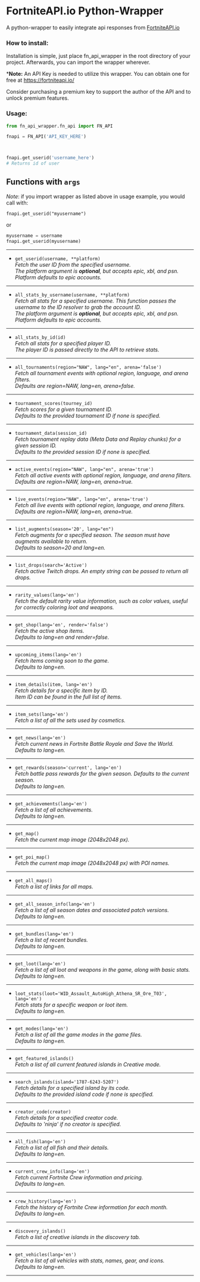 # FortniteAPI.io Python-Wrapper

A python-wrapper to easily integrate api responses from [FortniteAPI.io][fnapiio-link]

### How to install:

Installation is simple, just place fn_api_wrapper in the root directory of your project. Afterwards, you can import the wrapper wherever.

***Note:** An API Key is needed to utilize this wrapper. You can obtain one for free at 
https://fortniteapi.io/ 

Consider purchasing a premium key to support the author of the API and to unlock premium features. 

### Usage:

```python
from fn_api_wrapper.fn_api import FN_API

fnapi = FN_API('API_KEY_HERE')



fnapi.get_userid('username_here')
# Returns id of user
```

## Functions with `args`
*Note*: if you import wrapper as listed above in usage example, you would call with:


`fnapi.get_userid("myusername")` 

or
```python
myusername = username 
fnapi.get_userid(myusername)
```






---

- `get_userid(username, **platform)`  
  *Fetch the user ID from the specified username.*  
  *The platform argument is **optional**, but accepts epic, xbl, and psn. Platform defaults to epic accounts.*

---

- `all_stats_by_username(username, **platform)`  
  *Fetch all stats for a specified username. This function passes the username to the ID resolver to grab the account ID.*  
  *The platform argument is **optional**, but accepts epic, xbl, and psn. Platform defaults to epic accounts.*

---

- `all_stats_by_id(id)`  
  *Fetch all stats for a specified player ID.*  
  *The player ID is passed directly to the API to retrieve stats.*

---

- `all_tournaments(region="NAW", lang="en", arena='false')`  
  *Fetch all tournament events with optional region, language, and arena filters.*  
  *Defaults are region=NAW, lang=en, arena=false.*

---

- `tournament_scores(tourney_id)`  
  *Fetch scores for a given tournament ID.*  
  *Defaults to the provided tournament ID if none is specified.*

---

- `tournament_data(session_id)`  
  *Fetch tournament replay data (Meta Data and Replay chunks) for a given session ID.*  
  *Defaults to the provided session ID if none is specified.*

---

- `active_events(region="NAW", lang="en", arena='true')`  
  *Fetch all active events with optional region, language, and arena filters.*  
  *Defaults are region=NAW, lang=en, arena=true.*

---

- `live_events(region="NAW", lang="en", arena='true')`  
  *Fetch all live events with optional region, language, and arena filters.*  
  *Defaults are region=NAW, lang=en, arena=true.*

---

- `list_augments(season='20', lang="en")`  
  *Fetch augments for a specified season. The season must have augments available to return.*  
  *Defaults to season=20 and lang=en.*

---

- `list_drops(search='Active')`  
  *Fetch active Twitch drops. An empty string can be passed to return all drops.*

---

- `rarity_values(lang='en')`  
  *Fetch the default rarity value information, such as color values, useful for correctly coloring loot and weapons.*  

---

- `get_shop(lang='en', render='false')`  
  *Fetch the active shop items.*  
  *Defaults to lang=en and render=false.*

---

- `upcoming_items(lang='en')`  
  *Fetch items coming soon to the game.*  
  *Defaults to lang=en.*

---

- `item_details(item, lang='en')`  
  *Fetch details for a specific item by ID.*  
  *Item ID can be found in the full list of items.*

---

- `item_sets(lang='en')`  
  *Fetch a list of all the sets used by cosmetics.*

---

- `get_news(lang='en')`  
  *Fetch current news in Fortnite Battle Royale and Save the World.*  
  *Defaults to lang=en.*

---

- `get_rewards(season='current', lang='en')`  
  *Fetch battle pass rewards for the given season. Defaults to the current season.*  
  *Defaults to lang=en.*

---

- `get_achievements(lang='en')`  
  *Fetch a list of all achievements.*  
  *Defaults to lang=en.*

---

- `get_map()`  
  *Fetch the current map image (2048x2048 px).*

---

- `get_poi_map()`  
  *Fetch the current map image (2048x2048 px) with POI names.*

---

- `get_all_maps()`  
  *Fetch a list of links for all maps.*

---

- `get_all_season_info(lang='en')`  
  *Fetch a list of all season dates and associated patch versions.*  
  *Defaults to lang=en.*

---

- `get_bundles(lang='en')`  
  *Fetch a list of recent bundles.*  
  *Defaults to lang=en.*

---

- `get_loot(lang='en')`  
  *Fetch a list of all loot and weapons in the game, along with basic stats.*  
  *Defaults to lang=en.*

---

- `loot_stats(loot='WID_Assault_AutoHigh_Athena_SR_Ore_T03', lang='en')`  
  *Fetch stats for a specific weapon or loot item.*  
  *Defaults to lang=en.*

---

- `get_modes(lang='en')`  
  *Fetch a list of all the game modes in the game files.*  
  *Defaults to lang=en.*

---

- `get_featured_islands()`  
  *Fetch a list of all current featured islands in Creative mode.*

---

- `search_islands(island='1787-6243-5207')`  
  *Fetch details for a specified island by its code.*  
  *Defaults to the provided island code if none is specified.*

---

- `creator_code(creator)`  
  *Fetch details for a specified creator code.*  
  *Defaults to 'ninja' if no creator is specified.*

---

- `all_fish(lang='en')`  
  *Fetch a list of all fish and their details.*  
  *Defaults to lang=en.*

---

- `current_crew_info(lang='en')`  
  *Fetch current Fortnite Crew information and pricing.*  
  *Defaults to lang=en.*

---

- `crew_history(lang='en')`  
  *Fetch the history of Fortnite Crew information for each month.*  
  *Defaults to lang=en.*

---

- `discovery_islands()`  
  *Fetch a list of creative islands in the discovery tab.*

---

- `get_vehicles(lang='en')`  
  *Fetch a list of all vehicles with stats, names, gear, and icons.*  
  *Defaults to lang=en.*

---















[fnapiio-link]: https://fortniteapi.io/
